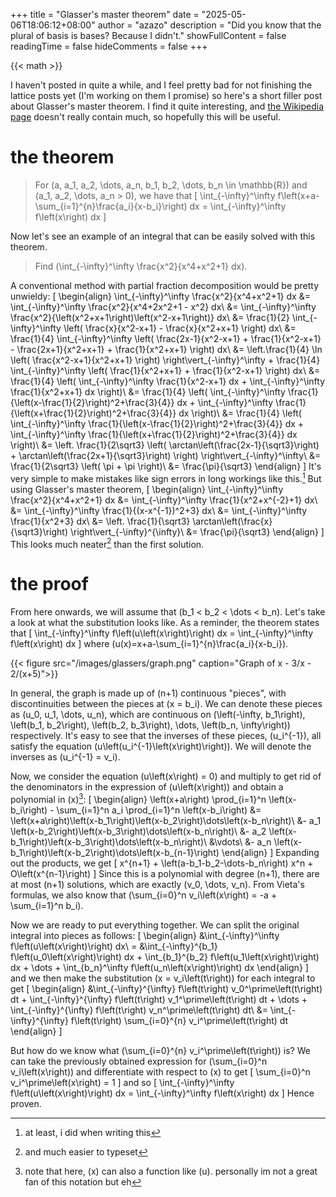 +++
title = "Glasser's master theorem"
date = "2025-05-06T18:06:12+08:00"
author = "azazo"
description = "Did you know that the plural of basis is bases? Because I didn't."
showFullContent = false
readingTime = false
hideComments = false
+++

{{< math >}}

I haven't posted in quite a while, and I feel pretty bad for not finishing the lattice posts yet (I'm working on them I promise) so here's a short filler post about Glasser's master theorem. I find it quite interesting, and [the Wikipedia page](https://en.wikipedia.org/wiki/Glasser%27s_master_theorem) doesn't really contain much, so hopefully this will be useful.

# the theorem
> For \(a, a_1, a_2, \dots, a_n, b_1, b_2, \dots, b_n \in \mathbb{R}\) and \(a_1, a_2, \dots, a_n > 0\), we have that
> \[
  \int_{-\infty}^\infty f\left(x+a-\sum_{i=1}^{n}\frac{a_i}{x-b_i}\right) dx = \int_{-\infty}^\infty f\left(x\right) dx
\]

Now let's see an example of an integral that can be easily solved with this theorem.

> Find \(\int_{-\infty}^\infty \frac{x^2}{x^4+x^2+1} dx\).

A conventional method with partial fraction decomposition would be pretty unwieldy:
\[
    \begin{align}
    \int_{-\infty}^\infty \frac{x^2}{x^4+x^2+1} dx &= \int_{-\infty}^\infty \frac{x^2}{x^4+2x^2+1 - x^2} dx\\
    &= \int_{-\infty}^\infty \frac{x^2}{\left(x^2+x+1\right)\left(x^2-x+1\right)} dx\\
    &= \frac{1}{2} \int_{-\infty}^\infty \left( \frac{x}{x^2-x+1} - \frac{x}{x^2+x+1} \right) dx\\
    &= \frac{1}{4} \int_{-\infty}^\infty \left( \frac{2x-1}{x^2-x+1} + \frac{1}{x^2-x+1} - \frac{2x+1}{x^2+x+1} + \frac{1}{x^2+x+1} \right) dx\\
    &= \left.\frac{1}{4} \ln \left( \frac{x^2-x+1}{x^2+x+1} \right) \right\vert_{-\infty}^\infty + \frac{1}{4} \int_{-\infty}^\infty \left( \frac{1}{x^2+x+1} + \frac{1}{x^2-x+1} \right) dx\\
    &= \frac{1}{4} \left( \int_{-\infty}^\infty \frac{1}{x^2-x+1} dx + \int_{-\infty}^\infty \frac{1}{x^2+x+1} dx \right)\\
    &= \frac{1}{4} \left( \int_{-\infty}^\infty \frac{1}{\left(x-\frac{1}{2}\right)^2+\frac{3}{4}} dx + \int_{-\infty}^\infty \frac{1}{\left(x+\frac{1}{2}\right)^2+\frac{3}{4}} dx \right)\\
    &= \frac{1}{4} \left( \int_{-\infty}^\infty \frac{1}{\left(x-\frac{1}{2}\right)^2+\frac{3}{4}} dx + \int_{-\infty}^\infty \frac{1}{\left(x+\frac{1}{2}\right)^2+\frac{3}{4}} dx \right)\\
    &= \left. \frac{1}{2\sqrt3} \left( \arctan\left(\frac{2x-1}{\sqrt3}\right) + \arctan\left(\frac{2x+1}{\sqrt3}\right) \right) \right\vert_{-\infty}^\infty\\
    &= \frac{1}{2\sqrt3} \left( \pi + \pi \right)\\
    &= \frac{\pi}{\sqrt3}
    \end{align}
\]
It's very simple to make mistakes like sign errors in long workings like this.[^1] But using Glasser's master theorem,
\[
    \begin{align}
    \int_{-\infty}^\infty \frac{x^2}{x^4+x^2+1} dx &= \int_{-\infty}^\infty \frac{1}{x^2+x^{-2}+1} dx\\
    &= \int_{-\infty}^\infty \frac{1}{(x-x^{-1})^2+3} dx\\
    &= \int_{-\infty}^\infty \frac{1}{x^2+3} dx\\
    &= \left. \frac{1}{\sqrt3} \arctan\left(\frac{x}{\sqrt3}\right) \right\vert_{-\infty}^{\infty}\\
    &= \frac{\pi}{\sqrt3}
    \end{align}
\]
This looks much neater[^2] than the first solution.

# the proof

From here onwards, we will assume that \(b_1 < b_2 < \dots < b_n\). Let's take a look at what the substitution looks like. As a reminder, the theorem states that
\[
  \int_{-\infty}^\infty f\left(u\left(x\right)\right) dx = \int_{-\infty}^\infty f\left(x\right) dx
\]
where \(u(x)=x+a-\sum_{i=1}^{n}\frac{a_i}{x-b_i}\).

{{< figure src="/images/glassers/graph.png" caption="Graph of x - 3/x - 2/(x+5)">}}

In general, the graph is made up of \(n+1\) continuous "pieces", with discontinuities between the pieces at \(x = b_i\). We can denote these pieces as \(u_0, u_1, \dots, u_n\), which are continuous on \(\left(-\infty, b_1\right), \left(b_1, b_2\right), \left(b_2, b_3\right), \dots, \left(b_n, \infty\right)\) respectively. It's easy to see that the inverses of these pieces, \(u_i^{-1}\), all satisfy the equation \(u\left(u_i^{-1}\left(x\right)\right)\). We will denote the inverses as \(u_i^{-1} = v_i\).

Now, we consider the equation \(u\left(x\right) = 0\) and multiply to get rid of the denominators in the expression of \(u\left(x\right)\) and obtain a polynomial in \(x\)[^3]:
\[
    \begin{align}
    \left(x+a\right) \prod_{i=1}^n \left(x-b_i\right) - \sum_{i=1}^n a_i \prod_{i=1}^n \left(x-b_i\right) &= \left(x+a\right)\left(x-b_1\right)\left(x-b_2\right)\dots\left(x-b_n\right)\\
    &- a_1 \left(x-b_2\right)\left(x-b_3\right)\dots\left(x-b_n\right)\\
    &- a_2 \left(x-b_1\right)\left(x-b_3\right)\dots\left(x-b_n\right)\\
    &\vdots\\
    &- a_n \left(x-b_1\right)\left(x-b_2\right)\dots\left(x-b_{n-1}\right)
    \end{align}
\]
Expanding out the products, we get
\[
    x^{n+1} + \left(a-b_1-b_2-\dots-b_n\right) x^n + O\left(x^{n-1}\right)
\]
Since this is a polynomial with degree \(n+1\), there are at most \(n+1\) solutions, which are exactly \(v_0, \dots, v_n\). From Vieta's formulas, we also know that \(\sum_{i=0}^n v_i\left(x\right) = -a + \sum_{i=1}^n b_i\).

Now we are ready to put everything together. We can split the original integral into pieces as follows:
\[
    \begin{align}
    &\int_{-\infty}^\infty f\left(u\left(x\right)\right) dx\\
    = &\int_{-\infty}^{b_1} f\left(u_0\left(x\right)\right) dx + \int_{b_1}^{b_2} f\left(u_1\left(x\right)\right) dx + \dots + \int_{b_n}^\infty f\left(u_n\left(x\right)\right) dx
    \end{align}
\]
and we then make the substitution \(x = v_i\left(t\right)\) for each integral to get
\[
    \begin{align}
    &\int_{-\infty}^{\infty} f\left(t\right) v_0^\prime\left(t\right) dt + \int_{-\infty}^{\infty} f\left(t\right) v_1^\prime\left(t\right) dt + \dots + \int_{-\infty}^{\infty} f\left(t\right) v_n^\prime\left(t\right) dt\\
    &= \int_{-\infty}^{\infty} f\left(t\right) \sum_{i=0}^{n} v_i^\prime\left(t\right) dt
    \end{align}
\]

But how do we know what \(\sum_{i=0}^{n} v_i^\prime\left(t\right)\) is? We can take the previously obtained expression for \(\sum_{i=0}^n v_i\left(x\right)\) and differentiate with respect to \(x\) to get
\[
    \sum_{i=0}^n v_i^\prime\left(x\right) = 1
\]
and so
\[
    \int_{-\infty}^\infty f\left(u\left(x\right)\right) dx = \int_{-\infty}^\infty f\left(x\right) dx
\]
Hence proven.

[^1]: at least, i did when writing this
[^2]: and much easier to typeset
[^3]: note that here, \(x\) can also a function like \(u\). personally im not a great fan of this notation but eh